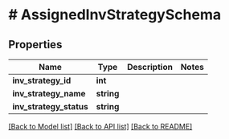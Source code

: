 # # AssignedInvStrategySchema

## Properties

Name | Type | Description | Notes
------------ | ------------- | ------------- | -------------
**inv_strategy_id** | **int** |  |
**inv_strategy_name** | **string** |  |
**inv_strategy_status** | **string** |  |

[[Back to Model list]](../../README.md#models) [[Back to API list]](../../README.md#endpoints) [[Back to README]](../../README.md)
